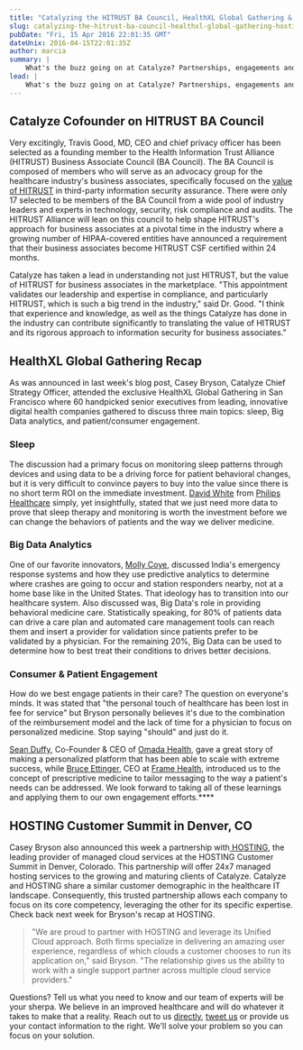 ```yaml
---
title: "Catalyzing the HITRUST BA Council, HealthXL Global Gathering & HOSTING Partnership"
slug: catalyzing-the-hitrust-ba-council-healthxl-global-gathering-hosting-partnership
pubDate: "Fri, 15 Apr 2016 22:01:35 GMT"
dateUnix: 2016-04-15T22:01:35Z
author: marcia
summary: |
    What's the buzz going on at Catalyze? Partnerships, engagements and announcements are bountiful with the multiple undertakings by this very driven team. Co-Founder Travis Good, M.D. has been selected as a founding member of the HITRUST Business Associate Council, while Catalyze Chief Strategy Officer, Casey Bryson has been flying coast to coast to engage in some of the industry's premiere events such as HealthXL Global Gathering in San Francisco and HOSTING Customer Summit in Denver to announce exciting new partnerships. 
lead: |
    What's the buzz going on at Catalyze? Partnerships, engagements and announcements are bountiful with the multiple undertakings by this very driven team. Co-Founder Travis Good, M.D. has been selected as a founding member of the HITRUST Business Associate Council, while Catalyze Chief Strategy Officer, Casey Bryson has been flying coast to coast to engage in some of the industry's premiere events such as HealthXL Global Gathering in San Francisco and HOSTING Customer Summit in Denver to announce exciting new partnerships. 
---
```


## Catalyze Cofounder on HITRUST BA Council 

Very excitingly, Travis Good, MD, CEO and chief privacy officer has been selected as a founding member to the Health Information Trust Alliance (HITRUST) Business Associate Council (BA Council). The BA Council is composed of members who will serve as an advocacy group for the healthcare industry's business associates, specifically focused on the [value of HITRUST][1] in third-party information security assurance. There were only 17 selected to be members of the BA Council from a wide pool of industry leaders and experts in technology, security, risk compliance and audits. The HITRUST Alliance will lean on this council to help shape HITRUST's approach for business associates at a pivotal time in the industry where a growing number of HIPAA-covered entities have announced a requirement that their business associates become HITRUST CSF certified within 24 months.

Catalyze has taken a lead in understanding not just HITRUST, but the value of HITRUST for business associates in the marketplace. "This appointment validates our leadership and expertise in compliance, and particularly HITRUST, which is such a big trend in the industry," said Dr. Good. "I think that experience and knowledge, as well as the things Catalyze has done in the industry can contribute significantly to translating the value of HITRUST and its rigorous approach to information security for business associates."

## HealthXL Global Gathering Recap

As was announced in last week's blog post, Casey Bryson, Catalyze Chief Strategy Officer, attended the exclusive HealthXL Global Gathering in San Francisco where 60 handpicked senior executives from leading, innovative digital health companies gathered to discuss three main topics: sleep, Big Data analytics, and patient/consumer engagement.

### Sleep

The discussion had a primary focus on monitoring sleep patterns through devices and using data to be a driving force for patient behavioral changes, but it is very difficult to convince payers to buy into the value since there is no short term ROI on the immediate investment. [David White][2] from [Philips Healthcare][3] simply, yet insightfully, stated that we just need more data to prove that sleep therapy and monitoring is worth the investment before we can change the behaviors of patients and the way we deliver medicine.

### Big Data Analytics

One of our favorite innovators, [Molly Coye][4], discussed India's emergency response systems and how they use predictive analytics to determine where crashes are going to occur and station responders nearby, not at a home base like in the United States. That ideology has to transition into our healthcare system. Also discussed was, Big Data's role in providing behavioral medicine care. Statistically speaking, for 80% of patients data can drive a care plan and automated care management tools can reach them and insert a provider for validation since patients prefer to be validated by a physician. For the remaining 20%, Big Data can be used to determine how to best treat their conditions to drives better decisions.

### Consumer & Patient Engagement

How do we best engage patients in their care? The question on everyone's minds. It was stated that "the personal touch of healthcare has been lost in fee for service" but Bryson personally believes it's due to the combination of the reimbursement model and the lack of time for a physician to focus on personalized medicine. Stop saying "should" and just do it. 

[Sean Duffy][5], Co-Founder & CEO of [Omada Health][6], gave a great story of making a personalized platform that has been able to scale with extreme success, while [Bruce Ettinger][7], CEO at [Frame Health][8], introduced us to the concept of prescriptive medicine to tailor messaging to the way a patient's needs can be addressed. We look forward to taking all of these learnings and applying them to our own engagement efforts.****

## HOSTING Customer Summit in Denver, CO

Casey Bryson also announced this week a partnership with[ HOSTING][9], the leading provider of managed cloud services at the HOSTING Customer Summit in Denver, Colorado. This partnership will offer 24x7 managed hosting services to the growing and maturing clients of Catalyze. Catalyze and HOSTING share a similar customer demographic in the healthcare IT landscape. Consequently, this trusted partnership allows each company to focus on its core competency, leveraging the other for its specific expertise. Check back next week for Bryson's recap at HOSTING.

> "We are proud to partner with HOSTING and leverage its Unified Cloud approach. Both firms specialize in delivering an amazing user experience, regardless of which clouds a customer chooses to run its application on," said Bryson. "The relationship gives us the ability to work with a single support partner across multiple cloud service providers."

Questions? Tell us what you need to know and our team of experts will be your sherpa. We believe in an improved healthcare and will do whatever it takes to make that a reality. Reach out to us [directly][10], [tweet us][11] or provide us your contact information to the right. We'll solve your problem so you can focus on your solution.

[1]: https://catalyze.io/hitrust
[2]: https://www.linkedin.com/in/david-white-7a28895
[3]: http://www.usa.philips.com/
[4]: https://www.linkedin.com/in/molly-coye-921a358
[5]: https://www.linkedin.com/in/seanpduffy
[6]: https://omadahealth.com/
[7]: https://www.linkedin.com/in/brettinger
[8]: http://www.framehealth.com/
[9]: http://www.hosting.com
[10]: mailto:hello%40catalyze.io
[11]: https://twitter.com/catalyzeio
